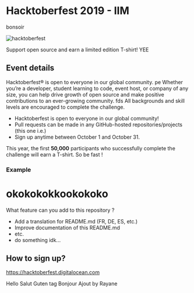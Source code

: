 # Hacktoberfest 2019 - IIM

bonsoir

![hacktoberfest](https://user-images.githubusercontent.com/1866496/65622596-4b382480-dfc6-11e9-9abf-29205789fb3f.png)

Support open source and earn a limited edition T-shirt! YEE

## Event details
Hacktoberfest® is open to everyone in our global community. 
pe
Whether you’re a developer, student learning to code, event host, or company of any size, you can help drive growth of open source and make positive contributions to an ever-growing community.
fds
All backgrounds and skill levels are encouraged to complete the challenge.

- Hacktoberfest is open to everyone in our global community!
- Pull requests can be made in any GitHub-hosted repositories/projects (this one i.e.)
- Sign up anytime between October 1 and October 31.

This year, the first **50,000** participants who successfully complete the challenge will earn a T-shirt. So be fast !

### Example
 okokokokkookokoko
=======
What feature can you add to this repository ?

- Add a translation for README.md (FR, DE, ES, etc.)
- Improve documentation of this README.md
- etc. 
- do something idk...

## How to sign up?

https://hacktoberfest.digitalocean.com

Hello
Salut
Guten tag
Bonjour
Ajout by Rayane

